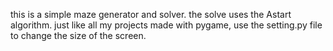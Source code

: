 this is a simple maze generator and solver. the solve uses the Astart algorithm.
just like all my projects made with pygame, use the setting.py file to change the size of the screen.
